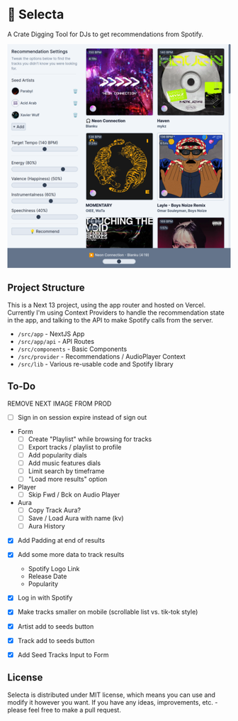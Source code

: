 # 💽 Selecta

A Crate Digging Tool for DJs to get recommendations from Spotify.

![App Preview](./public/selecta.png)

## Project Structure

This is a Next 13 project, using the app router and hosted on Vercel. Currently I'm using Context Providers to handle the recommendation state in the app, and talking to the API to make Spotify calls from the server.

- `/src/app` - NextJS App
- `/src/app/api` - API Routes
- `/src/components` - Basic Components
- `/src/provider` - Recommendations / AudioPlayer Context
- `/src/lib` - Various re-usable code and Spotify library

## To-Do

REMOVE NEXT IMAGE FROM PROD

- [ ] Sign in on session expire instead of sign out

- Form
    - [ ] Create "Playlist" while browsing for tracks
    - [ ] Export tracks / playlist to profile
    - [ ] Add popularity dials
    - [ ] Add music features dials
    - [ ] Limit search by timeframe
    - [ ] "Load more results" option

- Player
    - [ ] Skip Fwd / Bck on Audio Player

- Aura
   - [ ] Copy Track Aura?
   - [ ] Save / Load Aura with name (kv)
   - [ ] Aura History

- [X] Add Padding at end of results
- [X] Add some more data to track results
    - Spotify Logo Link
    - Release Date
    - Popularity
- [X] Log in with Spotify
- [X] Make tracks smaller on mobile (scrollable list vs. tik-tok style)
- [X] Artist add to seeds button
- [X] Track add to seeds button
- [X] Add Seed Tracks Input to Form


## License

Selecta is distributed under MIT license, which means you can use and modify it however you want. If you have any ideas, improvements, etc. - please feel free to make a pull request.

